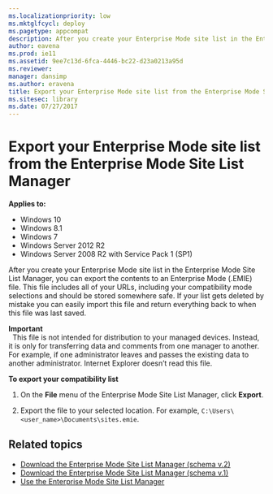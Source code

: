 ```yaml
---
ms.localizationpriority: low
ms.mktglfcycl: deploy
ms.pagetype: appcompat
description: After you create your Enterprise Mode site list in the Enterprise Mode Site List Manager, you can export the contents to an Enterprise Mode (.EMIE) file.
author: eavena
ms.prod: ie11
ms.assetid: 9ee7c13d-6fca-4446-bc22-d23a0213a95d
ms.reviewer: 
manager: dansimp
ms.author: eravena
title: Export your Enterprise Mode site list from the Enterprise Mode Site List Manager (Internet Explorer 11 for IT Pros)
ms.sitesec: library
ms.date: 07/27/2017
---
```



# Export your Enterprise Mode site list from the Enterprise Mode Site List Manager

**Applies to:**

-   Windows 10
-   Windows 8.1
-   Windows 7
-   Windows Server 2012 R2
-   Windows Server 2008 R2 with Service Pack 1 (SP1)

After you create your Enterprise Mode site list in the Enterprise Mode Site List Manager, you can export the contents to an Enterprise Mode (.EMIE) file. This file includes all of your URLs, including your compatibility mode selections and should be stored somewhere safe. If your list gets deleted by mistake you can easily import this file and return everything back to when this file was last saved.

**Important**<br> 
This file is not intended for distribution to your managed devices. Instead, it is only for transferring data and comments from one manager to another. For example, if one administrator leaves and passes the existing data to another administrator. Internet Explorer doesn’t read this file.

 **To export your compatibility list**

1.  On the **File** menu of the Enterprise Mode Site List Manager, click **Export**.

2.  Export the file to your selected location. For example, `C:\Users\<user_name>\Documents\sites.emie`.

## Related topics

- [Download the Enterprise Mode Site List Manager (schema v.2)](https://go.microsoft.com/fwlink/p/?LinkId=716853)
- [Download the Enterprise Mode Site List Manager (schema v.1)](https://go.microsoft.com/fwlink/p/?LinkID=394378)
- [Use the Enterprise Mode Site List Manager](use-the-enterprise-mode-site-list-manager.md)
 

 



